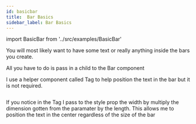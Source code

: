 ```yaml
---
id: basicbar
title:  Bar Basics
sidebar_label: Bar Basics
---
```


import BasicBar from '../src/examples/BasicBar'

You will most likely want to have some text or really anything inside the bars you create. 

All you have to do is pass in a child to the Bar component

I use a helper component called Tag to help position the text in the bar but it is not required.


<BasicBar />


```jsx {5,10,15,31} file=../src/examples/BasicBar.js
```

If you notice in the Tag I pass to the style prop the width by multiply the dimension gotten from the paramater by the length.
This allows me to position the text in the center regardless of the size of the bar 